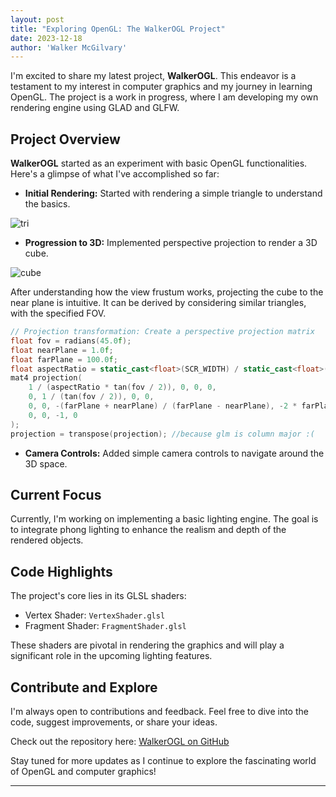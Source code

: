 ```yaml
---
layout: post
title: "Exploring OpenGL: The WalkerOGL Project"
date: 2023-12-18
author: 'Walker McGilvary'
---
```


I'm excited to share my latest project, **WalkerOGL**. This endeavor is a testament to my interest in computer graphics and my journey in learning OpenGL. The project is a work in progress, where I am developing my own rendering engine using GLAD and GLFW.

## Project Overview

**WalkerOGL** started as an experiment with basic OpenGL functionalities. Here's a glimpse of what I've accomplished so far:

- **Initial Rendering:** Started with rendering a simple triangle to understand the basics.

![tri](https://i.imgur.com/Ydxuixe.png)

- **Progression to 3D:** Implemented perspective projection to render a 3D cube.

![cube](https://i.imgur.com/Mgrv5NU.png)

After understanding how the view frustum works, projecting the cube to the near plane is intuitive. It can be derived by considering similar triangles, with the specified FOV.
```cpp
// Projection transformation: Create a perspective projection matrix
float fov = radians(45.0f);
float nearPlane = 1.0f;
float farPlane = 100.0f;
float aspectRatio = static_cast<float>(SCR_WIDTH) / static_cast<float>(SCR_HEIGHT);
mat4 projection(
    1 / (aspectRatio * tan(fov / 2)), 0, 0, 0,
    0, 1 / (tan(fov / 2)), 0, 0,
    0, 0, -(farPlane + nearPlane) / (farPlane - nearPlane), -2 * farPlane * nearPlane / (farPlane - nearPlane),
    0, 0, -1, 0
);
projection = transpose(projection); //because glm is column major :(
```

- **Camera Controls:** Added simple camera controls to navigate around the 3D space.

## Current Focus

Currently, I'm working on implementing a basic lighting engine. The goal is to integrate phong lighting to enhance the realism and depth of the rendered objects.

## Code Highlights

The project's core lies in its GLSL shaders:
- Vertex Shader: `VertexShader.glsl`
- Fragment Shader: `FragmentShader.glsl`

These shaders are pivotal in rendering the graphics and will play a significant role in the upcoming lighting features.

## Contribute and Explore

I'm always open to contributions and feedback. Feel free to dive into the code, suggest improvements, or share your ideas.

Check out the repository here: [WalkerOGL on GitHub](https://github.com/TheSlabby/WalkerOGL)

Stay tuned for more updates as I continue to explore the fascinating world of OpenGL and computer graphics!

---
